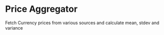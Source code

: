 # Price Aggregator

Fetch Currency prices from various sources and calculate mean, stdev and variance
